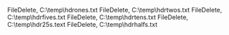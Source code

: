 
FileDelete, C:\temp\hdrones.txt
FileDelete, C:\temp\hdrtwos.txt
FileDelete, C:\temp\hdrfives.txt
FileDelete, C:\temp\hdrtens.txt
FileDelete, C:\temp\hdr25s.text
FileDelete, C:\temp\hdrhalfs.txt